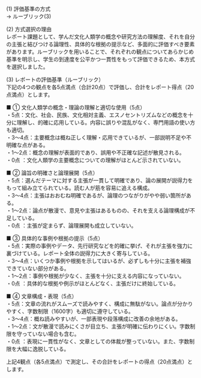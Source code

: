 (1) 評価基準の方式  
→ ルーブリック(3)

(2) 方式選択の理由  
レポート課題として、学んだ文化人類学の概念や研究方法の理解度、それを自分の主張と結びつける論理性、具体的な根拠の提示など、多面的に評価すべき要素があります。ルーブリックを用いることで、それぞれの観点についてあらかじめ基準を明示し、学生の到達度を公平かつ一貫性をもって評価できるため、本方式を選択しました。

(3) レポートの評価基準（ルーブリック）  
下記の4つの観点を各5点満点（合計20点）で評価し、合計をレポート得点（20点満点）とします。

■ ① 文化人類学の概念・理論の理解と適切な使用（5点）  
・5点：文化、社会、民族、文化相対主義、エスノセントリズムなどの概念を十分に理解し、的確に応用している。内容に誤りや混乱がなく、専門用語の使い方も適切。  
・3～4点：主要概念は概ね正しく理解・応用できているが、一部説明不足や不明確な点がある。  
・1～2点：概念の理解が表面的であり、誤用や不正確な記述が散見される。  
・0点 ：文化人類学の主要概念についての理解がほとんど示されていない。

■ ② 論旨の明確さと論理展開（5点）  
・5点：選んだテーマに対する主張が一貫して明確であり、論の展開が説得力をもって組み立てられている。読む人が筋を容易に追える構成。  
・3～4点：主張はおおむね明確であるが、論理のつながりがやや弱い箇所がある。  
・1～2点：論点が散漫で、意見や主張はあるものの、それを支える論理構成が不足している。  
・0点 ：主張が定まらず、論理展開も成立していない。

■ ③ 具体的な事例や根拠の提示（5点）  
・5点：実際の事例やデータ、先行研究などを的確に挙げ、それが主張を強力に裏づけている。レポート全体の説得力に大きく寄与している。  
・3～4点：いくつか事例や根拠を示してはいるが、必ずしも十分に主張を補強できていない部分がある。  
・1～2点：事例や根拠が少なく、主張を十分に支える内容になっていない。  
・0点 ：具体的な根拠や例示がほとんどなく、主張だけに終始している。

■ ④ 文章構成・表現（5点）  
・5点：文章の流れがスムーズで読みやすく、構成に無駄がない。論点が分かりやすく、字数制限（1600字）も適切に遵守している。  
・3～4点：概ね読みやすいが、一部表現や段落構成に改善の余地がある。  
・1～2点：文が散漫で読みにくさが目立ち、主張が明確に伝わりにくい。字数制限を守っていない場合も含む。  
・0点 ：表現に一貫性がなく、文章としての体裁が整っていない。また、字数制限を大幅に逸脱している。

上記4観点（各5点満点）で測定し、その合計をレポートの得点（20点満点）とします。